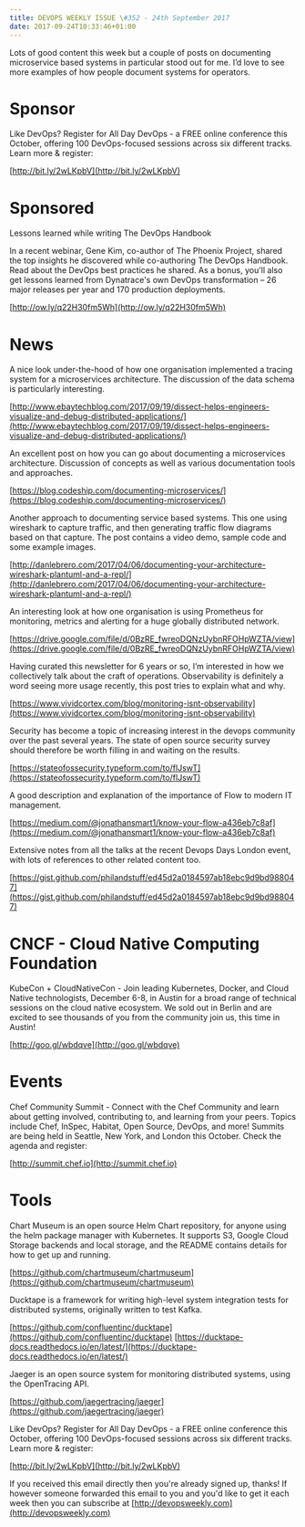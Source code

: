 ```yaml
---
title: DEVOPS WEEKLY ISSUE \#352 - 24th September 2017 
date: 2017-09-24T10:33:46+01:00
---
```


Lots of good content this week but a couple of posts on documenting microservice based systems in particular stood out for me. I’d love to see more examples of how people document systems for operators.


Sponsor
======

Like DevOps? Register for All Day DevOps - a FREE online conference this October, offering 100 DevOps-focused sessions across six different tracks. Learn more & register:

[http://bit.ly/2wLKpbV](http://bit.ly/2wLKpbV)


Sponsored
========

Lessons learned while writing The DevOps Handbook

In a recent webinar, Gene Kim, co-author of The Phoenix Project, shared the top insights he discovered while co-authoring The DevOps Handbook. Read about the DevOps best practices he shared. As a bonus, you'll also get lessons learned from Dynatrace's own DevOps transformation – 26 major releases per year and 170 production deployments.

[http://ow.ly/q22H30fm5Wh](http://ow.ly/q22H30fm5Wh)


News
====

A nice look under-the-hood of how one organisation implemented a tracing system for a microservices architecture. The discussion of the data schema is particularly interesting.

[http://www.ebaytechblog.com/2017/09/19/dissect-helps-engineers-visualize-and-debug-distributed-applications/](http://www.ebaytechblog.com/2017/09/19/dissect-helps-engineers-visualize-and-debug-distributed-applications/)


An excellent post on how you can go about documenting a microservices architecture. Discussion of concepts as well as various documentation tools and approaches.

[https://blog.codeship.com/documenting-microservices/](https://blog.codeship.com/documenting-microservices/)


Another approach to documenting service based systems. This one using wireshark to capture traffic, and then generating traffic flow diagrams based on that capture. The post contains a video demo, sample code and some example images.

[http://danlebrero.com/2017/04/06/documenting-your-architecture-wireshark-plantuml-and-a-repl/](http://danlebrero.com/2017/04/06/documenting-your-architecture-wireshark-plantuml-and-a-repl/)


An interesting look at how one organisation is using Prometheus for monitoring, metrics and alerting for a huge globally distributed network.

[https://drive.google.com/file/d/0BzRE_fwreoDQNzUybnRFOHpWZTA/view](https://drive.google.com/file/d/0BzRE_fwreoDQNzUybnRFOHpWZTA/view)


Having curated this newsletter for 6 years or so, I’m interested in how we collectively talk about the craft of operations. Observability is definitely a word seeing more usage recently, this post tries to explain what and why.

[https://www.vividcortex.com/blog/monitoring-isnt-observability](https://www.vividcortex.com/blog/monitoring-isnt-observability)


Security has become a topic of increasing interest in the devops community over the past several years. The state of open source security survey should therefore be worth filling in and waiting on the results.

[https://stateofossecurity.typeform.com/to/flJswT](https://stateofossecurity.typeform.com/to/flJswT)


A good description and explanation of the importance of Flow to modern IT management.

[https://medium.com/@jonathansmart1/know-your-flow-a436eb7c8af](https://medium.com/@jonathansmart1/know-your-flow-a436eb7c8af)


Extensive notes from all the talks at the recent Devops Days London event, with lots of references to other related content too.

[https://gist.github.com/philandstuff/ed45d2a0184597ab18ebc9d9bd988047](https://gist.github.com/philandstuff/ed45d2a0184597ab18ebc9d9bd988047)


CNCF - Cloud Native Computing Foundation
====

KubeCon + CloudNativeCon - Join leading Kubernetes, Docker, and Cloud Native technologists, December 6-8, in Austin for a broad range of technical sessions on the cloud native ecosystem. We sold out in Berlin and are excited to see thousands of you from the community join us, this time in Austin!

[http://goo.gl/wbdqve](http://goo.gl/wbdqve)


Events
======

Chef Community Summit - Connect with the Chef Community and learn about getting involved, contributing to, and learning from your peers. Topics include Chef, InSpec, Habitat, Open Source, DevOps, and more! Summits are being held in Seattle, New York, and London this October. Check the agenda and register:

[http://summit.chef.io](http://summit.chef.io)


Tools
=====

Chart Museum is an open source Helm Chart repository, for anyone using the helm package manager with Kubernetes. It supports S3, Google Cloud Storage backends and local storage, and the README contains details for how to get up and running.

[https://github.com/chartmuseum/chartmuseum](https://github.com/chartmuseum/chartmuseum)


Ducktape is a framework for writing high-level system integration tests for distributed systems, originally written to test Kafka.

[https://github.com/confluentinc/ducktape](https://github.com/confluentinc/ducktape)
[https://ducktape-docs.readthedocs.io/en/latest/](https://ducktape-docs.readthedocs.io/en/latest/)


Jaeger is an open source system for monitoring distributed systems, using the OpenTracing API.

[https://github.com/jaegertracing/jaeger](https://github.com/jaegertracing/jaeger)



Like DevOps? Register for All Day DevOps - a FREE online conference this October, offering 100 DevOps-focused sessions across six different tracks. Learn more & register:

[http://bit.ly/2wLKpbV](http://bit.ly/2wLKpbV)


If you received this email directly then you're already signed up, thanks! If however someone forwarded this email to you and you'd like to get it each week then you can subscribe at [http://devopsweekly.com](http://devopsweekly.com)

